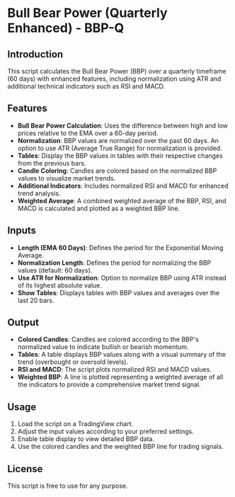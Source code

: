 # Bull Bear Power (Quarterly Enhanced) - BBP-Q

## Introduction
This script calculates the Bull Bear Power (BBP) over a quarterly timeframe (60 days) with enhanced features, including normalization using ATR and additional technical indicators such as RSI and MACD.

## Features
- **Bull Bear Power Calculation**: Uses the difference between high and low prices relative to the EMA over a 60-day period.
- **Normalization**: BBP values are normalized over the past 60 days. An option to use ATR (Average True Range) for normalization is provided.
- **Tables**: Display the BBP values in tables with their respective changes from the previous bars.
- **Candle Coloring**: Candles are colored based on the normalized BBP values to visualize market trends.
- **Additional Indicators**: Includes normalized RSI and MACD for enhanced trend analysis.
- **Weighted Average**: A combined weighted average of the BBP, RSI, and MACD is calculated and plotted as a weighted BBP line.

## Inputs
- **Length (EMA 60 Days)**: Defines the period for the Exponential Moving Average.
- **Normalization Length**: Defines the period for normalizing the BBP values (default: 60 days).
- **Use ATR for Normalization**: Option to normalize BBP using ATR instead of its highest absolute value.
- **Show Tables**: Displays tables with BBP values and averages over the last 20 bars.

## Output
- **Colored Candles**: Candles are colored according to the BBP's normalized value to indicate bullish or bearish momentum.
- **Tables**: A table displays BBP values along with a visual summary of the trend (overbought or oversold levels).
- **RSI and MACD**: The script plots normalized RSI and MACD values.
- **Weighted BBP**: A line is plotted representing a weighted average of all the indicators to provide a comprehensive market trend signal.

## Usage
1. Load the script on a TradingView chart.
2. Adjust the input values according to your preferred settings.
3. Enable table display to view detailed BBP data.
4. Use the colored candles and the weighted BBP line for trading signals.

## License
This script is free to use for any purpose.
